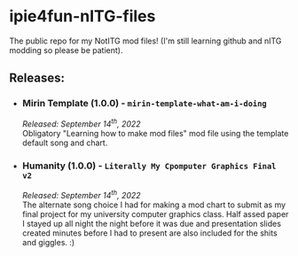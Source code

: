 # ipie4fun-nITG-files
The public repo for my NotITG mod files! (I'm still learning github and nITG modding so please be patient).

## Releases:
 - ### Mirin Template (1.0.0) - `mirin-template-what-am-i-doing`
   *Released: September 14<sup>th</sup>, 2022*\
   Obligatory "Learning how to make mod files" mod file using the template default song and chart.

 - ### Humanity (1.0.0) - `Literally My Cpomputer Graphics Final v2`
   *Released: September 14<sup>th</sup>, 2022*\
   The alternate song choice I had for making a mod chart to submit as my final project for my university computer graphics class. Half assed paper I stayed up all night the night before it was due and presentation slides created minutes before I had to present are also included for the shits and giggles. :)
